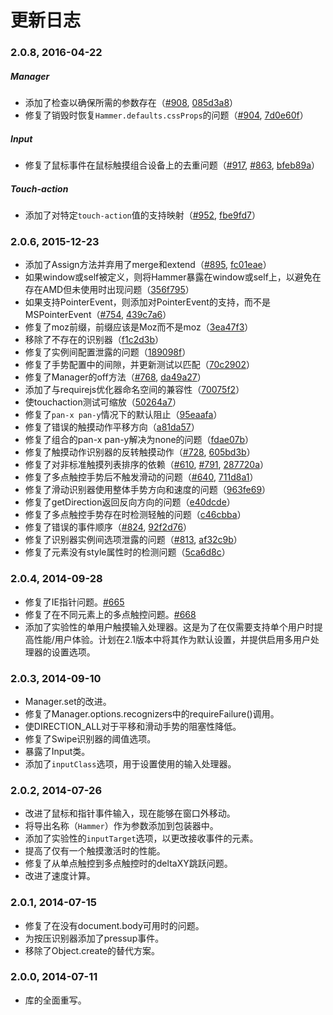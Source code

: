 # 更新日志

### 2.0.8, 2016-04-22

##### Manager

- 添加了检查以确保所需的参数存在（[#908](https://github.com/hammerjs/hammer.js/issues/908), [085d3a8](https://github.com/hammerjs/hammer.js/commit/085d3a8)）
- 修复了销毁时恢复`Hammer.defaults.cssProps`的问题（[#904](https://github.com/hammerjs/hammer.js/issues/904), [7d0e60f](https://github.com/hammerjs/hammer.js/commit/7d0e60f)）

##### Input

- 修复了鼠标事件在鼠标触摸组合设备上的去重问题（[#917](https://github.com/hammerjs/hammer.js/issues/917), [#863](https://github.com/hammerjs/hammer.js/issues/863), [bfeb89a](https://github.com/hammerjs/hammer.js/commit/bfeb89a)）

##### Touch-action

- 添加了对特定`touch-action`值的支持映射（[#952](https://github.com/hammerjs/hammer.js/issues/952), [fbe9fd7](https://github.com/hammerjs/hammer.js/commit/fbe9fd7)）

### 2.0.6, 2015-12-23

- 添加了Assign方法并弃用了merge和extend（[#895](https://github.com/hammerjs/hammer.js/issues/895), [fc01eae](https://github.com/hammerjs/hammer.js/commit/fc01eae)）
- 如果window或self被定义，则将Hammer暴露在window或self上，以避免在存在AMD但未使用时出现问题（[356f795](https://github.com/hammerjs/hammer.js/commit/356f795)）
- 如果支持PointerEvent，则添加对PointerEvent的支持，而不是MSPointerEvent（[#754](https://github.com/hammerjs/hammer.js/issues/754), [439c7a6](https://github.com/hammerjs/hammer.js/commit/439c7a6)）
- 修复了moz前缀，前缀应该是Moz而不是moz（[3ea47f3](https://github.com/hammerjs/hammer.js/commit/3ea47f3)）
- 移除了不存在的识别器（[f1c2d3b](https://github.com/hammerjs/hammer.js/commit/f1c2d3b)）
- 修复了实例间配置泄露的问题（[189098f](https://github.com/hammerjs/hammer.js/commit/189098f)）
- 修复了手势配置中的间隙，并更新测试以匹配（[70c2902](https://github.com/hammerjs/hammer.js/commit/70c2902)）
- 修复了Manager的off方法（[#768](https://github.com/hammerjs/hammer.js/issues/768), [da49a27](https://github.com/hammerjs/hammer.js/commit/da49a27)）
- 添加了与requirejs优化器命名空间的兼容性（[70075f2](https://github.com/hammerjs/hammer.js/commit/70075f2)）
- 使touchaction测试可缩放（[50264a7](https://github.com/hammerjs/hammer.js/commit/50264a7)）
- 修复了`pan-x pan-y`情况下的默认阻止（[95eaafa](https://github.com/hammerjs/hammer.js/commit/95eaafa)）
- 修复了错误的触摸动作平移方向（[a81da57](https://github.com/hammerjs/hammer.js/commit/a81da57)）
- 修复了组合的pan-x pan-y解决为none的问题（[fdae07b](https://github.com/hammerjs/hammer.js/commit/fdae07b)）
- 修复了触摸动作识别器的反转触摸动作（[#728](https://github.com/hammerjs/hammer.js/issues/728), [605bd3b](https://github.com/hammerjs/hammer.js/commit/605bd3b)）
- 修复了对非标准触摸列表排序的依赖（[#610](https://github.com/hammerjs/hammer.js/issues/610), [#791](https://github.com/hammerjs/hammer.js/issues/791), [287720a](https://github.com/hammerjs/hammer.js/commit/287720a)）
- 修复了多点触控手势后不触发滑动的问题（[#640](https://github.com/hammerjs/hammer.js/issues/640), [711d8a1](https://github.com/hammerjs/hammer.js/commit/711d8a1)）
- 修复了滑动识别器使用整体手势方向和速度的问题（[963fe69](https://github.com/hammerjs/hammer.js/commit/963fe69)）
- 修复了getDirection返回反向方向的问题（[e40dcde](https://github.com/hammerjs/hammer.js/commit/e40dcde)）
- 修复了多点触控手势存在时检测轻触的问题（[c46cbba](https://github.com/hammerjs/hammer.js/commit/c46cbba)）
- 修复了错误的事件顺序（[#824](https://github.com/hammerjs/hammer.js/issues/824), [92f2d76](https://github.com/hammerjs/hammer.js/commit/92f2d76)）
- 修复了识别器实例间选项泄露的问题（[#813](https://github.com/hammerjs/hammer.js/issues/813), [af32c9b](https://github.com/hammerjs/hammer.js/commit/af32c9b)）
- 修复了元素没有style属性时的检测问题（[5ca6d8c](https://github.com/hammerjs/hammer.js/commit/5ca6d8c)）

### 2.0.4, 2014-09-28

- 修复了IE指针问题。[#665](https://github.com/hammerjs/hammer.js/issues/665)
- 修复了在不同元素上的多点触控问题。[#668](https://github.com/hammerjs/hammer.js/issues/668)
- 添加了实验性的单用户触摸输入处理器。这是为了在仅需要支持单个用户时提高性能/用户体验。计划在2.1版本中将其作为默认设置，并提供启用多用户处理器的设置选项。

### 2.0.3, 2014-09-10

- Manager.set的改进。
- 修复了Manager.options.recognizers中的requireFailure()调用。
- 使DIRECTION_ALL对于平移和滑动手势的阻塞性降低。
- 修复了Swipe识别器的阈值选项。
- 暴露了Input类。
- 添加了`inputClass`选项，用于设置使用的输入处理器。

### 2.0.2, 2014-07-26

- 改进了鼠标和指针事件输入，现在能够在窗口外移动。
- 将导出名称（`Hammer`）作为参数添加到包装器中。
- 添加了实验性的`inputTarget`选项，以更改接收事件的元素。
- 提高了仅有一个触摸激活时的性能。
- 修复了从单点触控到多点触控时的deltaXY跳跃问题。
- 改进了速度计算。

### 2.0.1, 2014-07-15

- 修复了在没有document.body可用时的问题。
- 为按压识别器添加了pressup事件。
- 移除了Object.create的替代方案。

### 2.0.0, 2014-07-11

- 库的全面重写。
